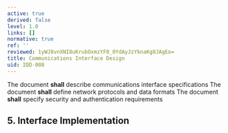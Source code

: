 ```yaml
---
active: true
derived: false
level: 1.0
links: []
normative: true
ref: ''
reviewed: 1yWJ8vnXNI8uKrubOxmzYF8_0YdAyJzYknaKg8JAgEo=
title: Communications Interface Design
uid: IDD-008
---
```


The document **shall** describe communications interface specifications
The document **shall** define network protocols and data formats
The document **shall** specify security and authentication requirements

## 5. Interface Implementation